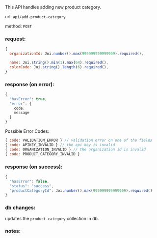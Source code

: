This API handles adding new product category.

url: `api/add-product-category`

method: `POST`

### request: 
```js
{
  organizationId: Joi.number().max(999999999999999).required(),

  name: Joi.string().min(1).max(64).required(),
  colorCode: Joi.string().length(6).required(),
}
```

### response (on error):
```js
{
  "hasError": true,
  "error": {
    code,
    message
  }
}
```

Possible Error Codes:
```js
{ code: VALIDATION_ERROR } // validation error on one of the fields
{ code: APIKEY_INVALID } // the api key is invalid
{ code: ORGANIZATION_INVALID } // the organization id is invalid
{ code: PRODUCT_CATEGORY_INVALID }
```

### response (on success):
```js
{
  "hasError": false,
  "status": "success",
  "productCategoryId": Joi.number().max(999999999999999).required()
}
```

### db changes:
updates the `product-category` collection in db.

### notes:
